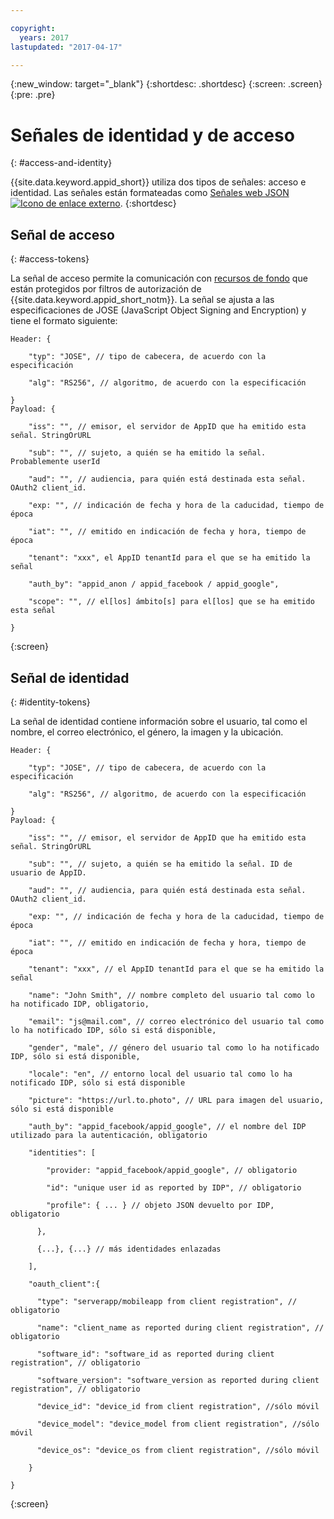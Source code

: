 ```yaml
---

copyright:
  years: 2017
lastupdated: "2017-04-17"

---
```


{:new_window: target="_blank"}
{:shortdesc: .shortdesc}
{:screen: .screen}
{:pre: .pre}

# Señales de identidad y de acceso
{: #access-and-identity}

{{site.data.keyword.appid_short}} utiliza dos tipos de señales: acceso e identidad. Las señales están formateadas como <a href="https://jwt.io/introduction/" target="_blank">Señales web JSON <img src="../../icons/launch-glyph.svg" alt="Icono de enlace externo"></a>.
{:shortdesc}


## Señal de acceso
{: #access-tokens}

La señal de acceso permite la comunicación con [recursos de fondo](/docs/services/appid/protecting-resources.html) que están protegidos por filtros de autorización de {{site.data.keyword.appid_short_notm}}. La señal se ajusta a las especificaciones de JOSE (JavaScript Object Signing and Encryption) y tiene el formato siguiente:

```
Header: {

    "typ": "JOSE", // tipo de cabecera, de acuerdo con la especificación

    "alg": "RS256", // algoritmo, de acuerdo con la especificación

}
Payload: {

    "iss": "", // emisor, el servidor de AppID que ha emitido esta señal. StringOrURL

    "sub": "", // sujeto, a quién se ha emitido la señal. Probablemente userId

    "aud": "", // audiencia, para quién está destinada esta señal. OAuth2 client_id.

    "exp: "", // indicación de fecha y hora de la caducidad, tiempo de época

    "iat": "", // emitido en indicación de fecha y hora, tiempo de época

    "tenant": "xxx", el AppID tenantId para el que se ha emitido la señal

    "auth_by": "appid_anon / appid_facebook / appid_google",

    "scope": "", // el[los] ámbito[s] para el[los] que se ha emitido esta señal

}
```
{:screen}

## Señal de identidad
{: #identity-tokens}

La señal de identidad contiene información sobre el usuario, tal como el nombre, el correo electrónico, el género, la imagen y la ubicación.

```
Header: {

    "typ": "JOSE", // tipo de cabecera, de acuerdo con la especificación

    "alg": "RS256", // algoritmo, de acuerdo con la especificación

}
Payload: {

    "iss": "", // emisor, el servidor de AppID que ha emitido esta señal. StringOrURL

    "sub": "", // sujeto, a quién se ha emitido la señal. ID de usuario de AppID.

    "aud": "", // audiencia, para quién está destinada esta señal. OAuth2 client_id.

    "exp: "", // indicación de fecha y hora de la caducidad, tiempo de época

    "iat": "", // emitido en indicación de fecha y hora, tiempo de época

    "tenant": "xxx", // el AppID tenantId para el que se ha emitido la señal

    "name": "John Smith", // nombre completo del usuario tal como lo ha notificado IDP, obligatorio,

    "email": "js@mail.com", // correo electrónico del usuario tal como lo ha notificado IDP, sólo si está disponible,

    "gender", "male", // género del usuario tal como lo ha notificado IDP, sólo si está disponible,

    "locale": "en", // entorno local del usuario tal como lo ha notificado IDP, sólo si está disponible

    "picture": "https://url.to.photo", // URL para imagen del usuario, sólo si está disponible

    "auth_by": "appid_facebook/appid_google", // el nombre del IDP utilizado para la autenticación, obligatorio

    "identities": [

        "provider: "appid_facebook/appid_google", // obligatorio

        "id": "unique user id as reported by IDP", // obligatorio

        "profile": { ... } // objeto JSON devuelto por IDP, obligatorio

      },

      {...}, {...} // más identidades enlazadas

    ],

    "oauth_client":{

      "type": "serverapp/mobileapp from client registration", // obligatorio

      "name": "client_name as reported during client registration", // obligatorio

      "software_id": "software_id as reported during client registration", // obligatorio

      "software_version": "software_version as reported during client registration", // obligatorio

      "device_id": "device_id from client registration", //sólo móvil

      "device_model": "device_model from client registration", //sólo móvil

      "device_os": "device_os from client registration", //sólo móvil

    }

}
```
{:screen}
